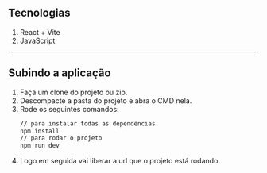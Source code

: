 ## Tecnologias

1. React + Vite
2. JavaScript

---
## Subindo a aplicação
1. Faça um clone do projeto ou zip.
2. Descompacte a pasta do projeto e abra o CMD nela.
3. Rode os seguintes comandos:
   ```bash
   // para instalar todas as dependências
   npm install
   // para rodar o projeto
   npm run dev
    ```
4. Logo em seguida vai liberar a url que o projeto está rodando.
